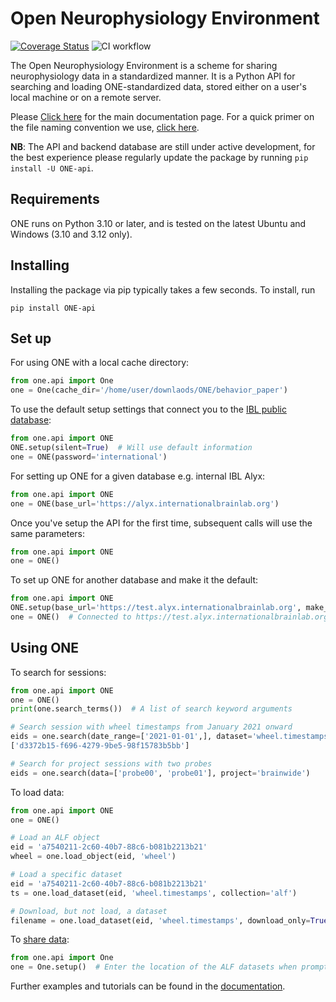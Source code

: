 # Open Neurophysiology Environment
[![Coverage Status](https://coveralls.io/repos/github/int-brain-lab/ONE/badge.svg?branch=main)](https://coveralls.io/github/int-brain-lab/ONE?branch=main)
![CI workflow](https://github.com/int-brain-lab/ONE/actions/workflows/main.yaml/badge.svg?branch=main)

The Open Neurophysiology Environment is a scheme for sharing neurophysiology data in a standardized manner. It is a Python API for searching and loading ONE-standardized data, stored either on a user's local machine or on a remote server.

Please [Click here](https://int-brain-lab.github.io/ONE/) for the main documentation page.  For a quick primer on the file naming convention we use, [click here](https://github.com/int-brain-lab/ONE/blob/main/docs/Open_Neurophysiology_Environment_Filename_Convention.pdf).

**NB**: The API and backend database are still under active development, for the best experience please regularly update the package by running `pip install -U ONE-api`.

## Requirements
ONE runs on Python 3.10 or later, and is tested on the latest Ubuntu and Windows (3.10 and 3.12 only).

## Installing
Installing the package via pip typically takes a few seconds.  To install, run
```
pip install ONE-api
```

## Set up
For using ONE with a local cache directory:
```python
from one.api import One
one = One(cache_dir='/home/user/downlaods/ONE/behavior_paper')
```

To use the default setup settings that connect you to the [IBL public database](https://openalyx.internationalbrainlab.org):
```python
from one.api import ONE
ONE.setup(silent=True)  # Will use default information
one = ONE(password='international')
```

For setting up ONE for a given database e.g. internal IBL Alyx:
```python
from one.api import ONE
one = ONE(base_url='https://alyx.internationalbrainlab.org')
```

Once you've setup the API for the first time, subsequent calls will use the same parameters:
```python
from one.api import ONE
one = ONE()
```

To set up ONE for another database and make it the default:
```python
from one.api import ONE
ONE.setup(base_url='https://test.alyx.internationalbrainlab.org', make_default=True)
one = ONE()  # Connected to https://test.alyx.internationalbrainlab.org
```

## Using ONE
To search for sessions:
```python
from one.api import ONE
one = ONE()
print(one.search_terms())  # A list of search keyword arguments

# Search session with wheel timestamps from January 2021 onward
eids = one.search(date_range=['2021-01-01',], dataset='wheel.timestamps')
['d3372b15-f696-4279-9be5-98f15783b5bb']

# Search for project sessions with two probes
eids = one.search(data=['probe00', 'probe01'], project='brainwide')
```

To load data:
```python
from one.api import ONE
one = ONE()

# Load an ALF object
eid = 'a7540211-2c60-40b7-88c6-b081b2213b21'
wheel = one.load_object(eid, 'wheel')

# Load a specific dataset
eid = 'a7540211-2c60-40b7-88c6-b081b2213b21'
ts = one.load_dataset(eid, 'wheel.timestamps', collection='alf')

# Download, but not load, a dataset
filename = one.load_dataset(eid, 'wheel.timestamps', download_only=True)
```

To [share data](https://int-brain-lab.github.io/ONE/notebooks/data_sharing.html):
```python
from one.api import One
one = One.setup()  # Enter the location of the ALF datasets when prompted
```

Further examples and tutorials can be found in the [documentation](https://int-brain-lab.github.io/ONE/).
